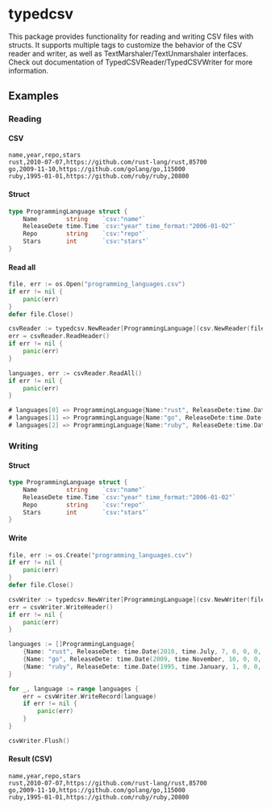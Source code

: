 # typedcsv

This package provides functionality for reading and writing CSV files with structs.
It supports multiple tags to customize the behavior of the CSV reader and writer, as well as TextMarshaler/TextUnmarshaler interfaces.
Check out documentation of TypedCSVReader/TypedCSVWriter for more information.

## Examples

### Reading

#### CSV

```csv
name,year,repo,stars
rust,2010-07-07,https://github.com/rust-lang/rust,85700
go,2009-11-10,https://github.com/golang/go,115000
ruby,1995-01-01,https://github.com/ruby/ruby,20800
```

#### Struct

```go
type ProgrammingLanguage struct {
	Name        string    `csv:"name"`
	ReleaseDete time.Time `csv:"year" time_format:"2006-01-02"`
	Repo        string    `csv:"repo"`
	Stars       int       `csv:"stars"`
}
```

#### Read all

```go
file, err := os.Open("programming_languages.csv")
if err != nil {
    panic(err)
}
defer file.Close()

csvReader := typedcsv.NewReader[ProgrammingLanguage](csv.NewReader(file))
err = csvReader.ReadHeader()
if err != nil {
    panic(err)
}

languages, err := csvReader.ReadAll()
if err != nil {
    panic(err)
}

# languages[0] => ProgrammingLanguage{Name:"rust", ReleaseDete:time.Date(2010, time.July, 7, 0, 0, 0, 0, time.UTC), Repo:"https://github.com/rust-lang/rust", Stars:85700}
# languages[1] => ProgrammingLanguage{Name:"go", ReleaseDete:time.Date(2009, time.November, 10, 0, 0, 0, 0, time.UTC), Repo:"https://github.com/golang/go", Stars:115000}
# languages[2] => ProgrammingLanguage{Name:"ruby", ReleaseDete:time.Date(1995, time.January, 1, 0, 0, 0, 0, time.UTC), Repo:"https://github.com/ruby/ruby", Stars:20800}
```

### Writing

#### Struct

```go
type ProgrammingLanguage struct {
	Name        string    `csv:"name"`
	ReleaseDete time.Time `csv:"year" time_format:"2006-01-02"`
	Repo        string    `csv:"repo"`
	Stars       int       `csv:"stars"`
}
```

#### Write

```go
file, err := os.Create("programming_languages.csv")
if err != nil {
    panic(err)
}
defer file.Close()

csvWriter := typedcsv.NewWriter[ProgrammingLanguage](csv.NewWriter(file))
err = csvWriter.WriteHeader()
if err != nil {
    panic(err)
}

languages := []ProgrammingLanguage{
    {Name: "rust", ReleaseDete: time.Date(2010, time.July, 7, 0, 0, 0, 0, time.UTC), Repo: "https://github.com/rust-lang/rust", Stars: 85700},
    {Name: "go", ReleaseDete: time.Date(2009, time.November, 10, 0, 0, 0, 0, time.UTC), Repo: "https://github.com/golang/go", Stars: 115000},
    {Name: "ruby", ReleaseDete: time.Date(1995, time.January, 1, 0, 0, 0, 0, time.UTC), Repo: "https://github.com/ruby/ruby", Stars: 20800},
}

for _, language := range languages {
    err = csvWriter.WriteRecord(language)
    if err != nil {
        panic(err)
    }
}

csvWriter.Flush()
```

#### Result (CSV)

```csv
name,year,repo,stars
rust,2010-07-07,https://github.com/rust-lang/rust,85700
go,2009-11-10,https://github.com/golang/go,115000
ruby,1995-01-01,https://github.com/ruby/ruby,20800
```